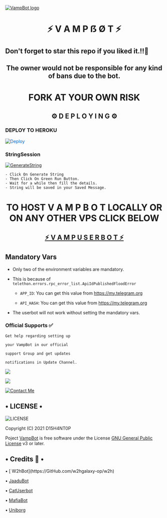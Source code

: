 

[![VampBot logo](https://telegra.ph/file/62b6e6a1bb6ed711401ce.jpg)](https://t.me/VAMPBOT_OFFICIAL)
<h1 align="center">⚡ V A M P ẞ Ø T  ⚡</h1>

<h2>Don't forget to star this repo if you liked it.!!💝</h2>

<h2 align="center">The owner would not be responsible for any kind of bans due to the bot.</h2>

<h1 align="center">FORK AT YOUR OWN RISK</h1>

<h2 align="center">⚙️ D E P L O Y I N G ⚙️</h2>


<h3> DEPLOY TO HEROKU </h3>

<a href="https://dashboard.heroku.com/new?button-url=https%3A%2F%2Fgithub.com%2FD15H4NT0P%2FVAMPBOT&template=https%3A%2F%2Fgithub.com%2FD15H4NT0P%2FVAMPBOT" rel="nofollow" style="background-color: initial; box-sizing: border-box; color: #0366d6; text-decoration-line: none;"><img alt="Deploy" data-canonical-src="https://www.herokucdn.com/deploy/button.svg" src="https://camo.githubusercontent.com/83b0e95b38892b49184e07ad572c94c8038323fb/68747470733a2f2f7777772e6865726f6b7563646e2e636f6d2f6465706c6f792f627574746f6e2e737667" style="border-style: none; box-sizing: initial; max-width: 100%;" /></a></div>
</a>

<h3> StringSession </h3>


[![GenerateString](https://img.shields.io/badge/repl.it-generateString-yellowgreen)](https://replit.com/@D15H4NT00/VAMPBOT#main.py) 

    - Click On Generate String
    - Then Click On Green Run Button.
    - Wait for a while then fill the details.
    - String will be saved in your Saved Message.


<h1 align="center">TO HOST  V A M P B O T LOCALLY OR ON ANY OTHER VPS CLICK BELOW</h1>

<h2 align="center"> <a href="https://github.com/D15H4NT0P/VampUserbot">⚡ V A M P U S E R B O T  ⚡</a></h2>

## Mandatory Vars

- Only two of the environment variables are mandatory.

- This is because of `telethon.errors.rpc_error_list.ApiIdPublishedFloodError`

    - `APP_ID`:   You can get this value from https://my.telegram.org

    - `API_HASH`:   You can get this value from https://my.telegram.org

- The userbot will not work without setting the mandatory vars.


### Official Supports ✅ 


```
Get help regarding setting up 

your VampBot in our official 

support Group and get updates

notifications in Update Channel.
```

<a href="https://t.me/VAMBOT_OFFICIAL"><img src="https://img.shields.io/badge/Join-Support%20Channel-red.svg?style=for-the-badge&logo=Telegram"></a>

<a href="https://t.me/VAMBOT_SUPPORT"><img src="https://img.shields.io/badge/Join-Support%20Group-blue.svg?style=for-the-badge&logo=Telegram"></a>


[![Contact Me](https://img.shields.io/badge/Telegram-Contact%20Me-informational)](https://t.me/AuraXOwner)



<h2> • LICENSE • </h2>

![LICENSE](https://www.gnu.org/graphics/gplv3-or-later.png)

Copyright (C) 2021 D15H4NT0P

Poject [VampBot](https://github.com/d15h4nt0p/VampBot) is free software under the License [GNU General Public License](https://www.gnu.org/licenses/gpl-3.0.html) v3 or later.




  <h2> • Credits 🏅 • </h2>
• [ W2hBot](https://GitHub.com/w2hgalaxy-op/w2h)

• [JaaduBot](https://github.com/Amberyt/JaaduBot)

• [CatUserbot](https://github.com/sandy1709/catuserbot)

• [MafiaBot](https://github.com/H1M4N5HU0P/MAFIA-BOT)

• [Uniborg](https://github.com/spechide/uniborg)





